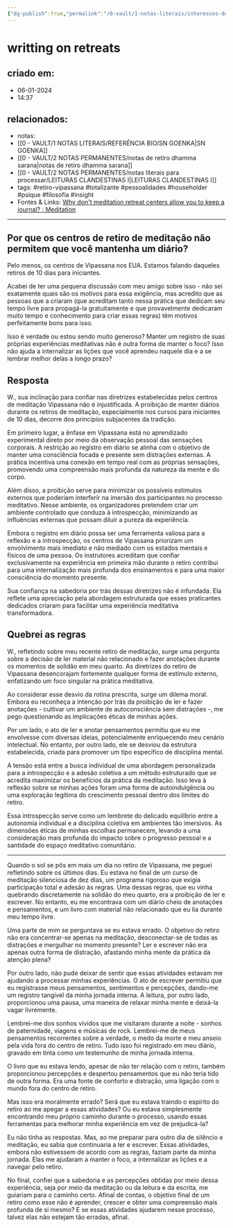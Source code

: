 ```yaml
---
{"dg-publish":true,"permalink":"/0-vault/1-notas-literais/interesses-de-pesquisa/writting-on-retreats/","tags":["retiro-vipassana","totalizante","pessoalidades","householder","psique","filosofia","insight"],"dgHomeLink":true,"dgShowLocalGraph":true,"dgShowFileTree":true,"dgEnableSearch":true,"noteIcon":""}
---
```


# writting on retreats

## criado em: 
- 06-01-2024
- 14:37
## relacionados:
- notas: 
- [[0 - VAULT/1 NOTAS LITERAIS/REFERÊNCIA BIO/SN GOENKA\|SN GOENKA]]
- [[0 - VAULT/2 NOTAS PERMANENTES/notas de retiro dhamma sarana\|notas de retiro dhamma sarana]]
- [[0 - VAULT/2 NOTAS PERMANENTES/notas literais para processar/LEITURAS CLANDESTINAS I\|LEITURAS CLANDESTINAS I]]
- tags:  #retiro-vipassana #totalizante #pessoalidades #householder #psique #filosofia #insight 
- Fontes & Links: [Why don't meditation retreat centers allow you to keep a journal? : Meditation](https://www.reddit.com/r/Meditation/)
---

## Por que os centros de retiro de meditação não permitem que você mantenha um diário?

Pelo menos, os centros de Vipassana nos EUA. Estamos falando daqueles retiros de 10 dias para iniciantes.

Acabei de ter uma pequena discussão com meu amigo sobre isso - não sei exatamente quais são os motivos para essa exigência, mas acredito que as pessoas que a criaram (que acreditam tanto nessa prática que dedicam seu tempo livre para propagá-la gratuitamente e que provavelmente dedicaram muito tempo e conhecimento para criar essas regras) têm motivos perfeitamente bons para isso.

Isso é verdade ou estou sendo muito generoso? Manter um registro de suas próprias experiências meditativas não é outra forma de manter o foco? Isso não ajuda a internalizar as lições que você aprendeu naquele dia e a se lembrar melhor delas a longo prazo?


## Resposta

W., sua inclinação para confiar nas diretrizes estabelecidas pelos centros de meditação Vipassana não é injustificada. A proibição de manter diários durante os retiros de meditação, especialmente nos cursos para iniciantes de 10 dias, decorre dos princípios subjacentes da tradição.

Em primeiro lugar, a ênfase em Vipassana está no aprendizado experimental direto por meio da observação pessoal das sensações corporais. A restrição ao registro em diário se alinha com o objetivo de manter uma consciência focada e presente sem distrações externas. A prática incentiva uma conexão em tempo real com as próprias sensações, promovendo uma compreensão mais profunda da natureza da mente e do corpo.

Além disso, a proibição serve para minimizar os possíveis estímulos externos que poderiam interferir na imersão dos participantes no processo meditativo. Nesse ambiente, os organizadores pretendem criar um ambiente controlado que conduza à introspecção, minimizando as influências externas que possam diluir a pureza da experiência.

Embora o registro em diário possa ser uma ferramenta valiosa para a reflexão e a introspecção, os centros de Vipassana priorizam um envolvimento mais imediato e não mediado com os estados mentais e físicos de uma pessoa. Os instrutores acreditam que confiar exclusivamente na experiência em primeira mão durante o retiro contribui para uma internalização mais profunda dos ensinamentos e para uma maior consciência do momento presente.

Sua confiança na sabedoria por trás dessas diretrizes não é infundada. Ela reflete uma apreciação pela abordagem estruturada que esses praticantes dedicados criaram para facilitar uma experiência meditativa transformadora.

## Quebrei as regras

W., refletindo sobre meu recente retiro de meditação, surge uma pergunta sobre a decisão de ler material não relacionado e fazer anotações durante os momentos de solidão em meu quarto. As diretrizes do retiro de Vipassana desencorajam fortemente qualquer forma de estímulo externo, enfatizando um foco singular na prática meditativa.

Ao considerar esse desvio da rotina prescrita, surge um dilema moral. Embora eu reconheça a intenção por trás da proibição de ler e fazer anotações - cultivar um ambiente de autoconsciência sem distrações -, me pego questionando as implicações éticas de minhas ações.

Por um lado, o ato de ler e anotar pensamentos permitiu que eu me envolvesse com diversas ideias, potencialmente enriquecendo meu cenário intelectual. No entanto, por outro lado, ele se desviou da estrutura estabelecida, criada para promover um tipo específico de disciplina mental.

A tensão está entre a busca individual de uma abordagem personalizada para a introspecção e a adesão coletiva a um método estruturado que se acredita maximizar os benefícios da prática da meditação. Isso leva à reflexão sobre se minhas ações foram uma forma de autoindulgência ou uma exploração legítima do crescimento pessoal dentro dos limites do retiro.

Essa introspecção serve como um lembrete do delicado equilíbrio entre a autonomia individual e a disciplina coletiva em ambientes tão imersivos. As dimensões éticas de minhas escolhas permanecem, levando a uma consideração mais profunda do impacto sobre o progresso pessoal e a santidade do espaço meditativo comunitário.

---

Quando o sol se pôs em mais um dia no retiro de Vipassana, me peguei refletindo sobre os últimos dias. Eu estava no final de um curso de meditação silenciosa de dez dias, um programa rigoroso que exigia participação total e adesão às regras. Uma dessas regras, que eu vinha quebrando discretamente na solidão do meu quarto, era a proibição de ler e escrever. No entanto, eu me encontrava com um diário cheio de anotações e pensamentos, e um livro com material não relacionado que eu lia durante meu tempo livre. 

Uma parte de mim se perguntava se eu estava errado. O objetivo do retiro não era concentrar-se apenas na meditação, desconectar-se de todas as distrações e mergulhar no momento presente? Ler e escrever não era apenas outra forma de distração, afastando minha mente da prática da atenção plena?

Por outro lado, não pude deixar de sentir que essas atividades estavam me ajudando a processar minhas experiências. O ato de escrever permitiu que eu registrasse meus pensamentos, sentimentos e percepções, dando-me um registro tangível da minha jornada interna. A leitura, por outro lado, proporcionou uma pausa, uma maneira de relaxar minha mente e deixá-la vagar livremente.

Lembrei-me dos sonhos vívidos que me visitaram durante a noite - sonhos de paternidade, viagens e músicas de rock. Lembrei-me de meus pensamentos recorrentes sobre a verdade, o medo da morte e meu anseio pela vida fora do centro de retiro. Tudo isso foi registrado em meu diário, gravado em tinta como um testemunho de minha jornada interna.

O livro que eu estava lendo, apesar de não ter relação com o retiro, também proporcionou percepções e despertou pensamentos que eu não teria tido de outra forma. Era uma fonte de conforto e distração, uma ligação com o mundo fora do centro de retiro. 

Mas isso era moralmente errado? Será que eu estava traindo o espírito do retiro ao me apegar a essas atividades? Ou eu estava simplesmente encontrando meu próprio caminho durante o processo, usando essas ferramentas para melhorar minha experiência em vez de prejudicá-la? 

Eu não tinha as respostas. Mas, ao me preparar para outro dia de silêncio e meditação, eu sabia que continuaria a ler e escrever. Essas atividades, embora não estivessem de acordo com as regras, faziam parte da minha jornada. Elas me ajudaram a manter o foco, a internalizar as lições e a navegar pelo retiro. 

No final, confiei que a sabedoria e as percepções obtidas por meio dessa experiência, seja por meio da meditação ou da leitura e da escrita, me guiariam para o caminho certo. Afinal de contas, o objetivo final de um retiro como esse não é aprender, crescer e obter uma compreensão mais profunda de si mesmo? E se essas atividades ajudarem nesse processo, talvez elas não estejam tão erradas, afinal.
